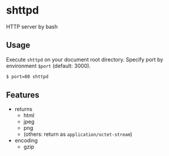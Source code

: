 # shttpd
HTTP server by bash

## Usage
Execute `shttpd` on your document root directory.
Specify port by environment `$port` (default: 3000).
```sh
$ port=80 shttpd
```

## Features
- returns
  - html
  - jpeg
  - png
  - (others: return as `application/octet-stream`)
- encoding
  - gzip
